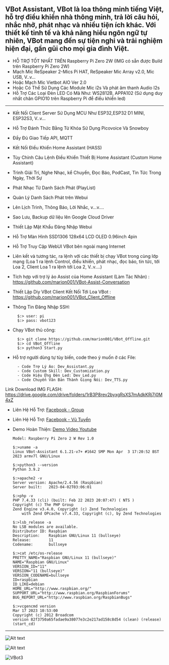 VBot Assistant, VBot là loa thông minh tiếng Việt, hỗ trợ điều khiển nhà thông minh, trả lời câu hỏi, nhắc nhở, phát nhạc và nhiều tiện ích khác. Với thiết kế tinh tế và khả năng hiểu ngôn ngữ tự nhiên, VBot mang đến sự tiện nghi và trải nghiệm hiện đại, gần gũi cho mọi gia đình Việt.
------------------------------------------------
- HỖ TRỢ TỐT NHẤT TRÊN Raspberry Pi Zero 2W (IMG có sẵn được Build trên Raspberry Pi Zero 2W)
- Mạch Mic ReSpeaker 2-Mics Pi HAT, ReSpeaker Mic Array v2.0, Mic USB, V..v...
- Hoặc Mạch Mic Vietbot AIO Ver 2.0
- Hoặc Có Thể Sử Dụng Các Module Mic i2s Và phát âm thanh Audio I2s
- Hỗ Trợ Các Loại Đèn LED Có Mã Như: WS2812B, APPA102 (Sử dụng duy nhất chân GPIO10 trên Raspberry Pi để điều khiển led)
- --------------------------------
- Kết Nối Client Server Sử Dụng MCU Như ESP32,ESP32 D1 MINI, ESP32S3, V..v...
- Hỗ Trợ Đánh Thức Bằng Từ Khóa Sử Dụng Picovoice Và Snowboy
- Đầy Đủ Giao Tiếp API, MQTT
- Kết Nối Điều Khiển Home Assistant (HASS)
- Tùy Chỉnh Câu Lệnh Điều Khiển Thiết Bị Home Assistant (Custom Home Assistant)
- Trình Giải Trí, Nghe Nhạc, kể Chuyển, Đọc Báo, PodCast, Tin Tức Trong Ngày, Thời Sự
- Phát Nhạc Từ Danh Sách Phát (PlayList)
- Quản Lý Danh Sách Phát trên Webui
- Lên Lịch Trình, Thông Báo, Lời Nhắc, v...v....
- Sao Lưu, Backup dữ liệu lên Google Cloud Driver
- Thiết Lập Mật Khẩu Đăng Nhập Webui
- Hỗ Trợ Màn Hình SSD1306 128x64 LCD OLED 0.96inch 4pin
- Hỗ Trợ Truy Cập WebUI VBot bên ngoài mạng Internet
- Liên kết và tương tác, ra lệnh với các thiết bị chạy VBot trong cùng lớp mạng (Loa 1 ra lệnh Control, điều khiển, phát nhạc, đọc báo, tin tức, tới Loa 2, Client Loa 1 ra lệnh tới Loa 2, V..v....)
- Tích hợp với trợ lý ảo Assist của Home Assistant (Làm Tác Nhân)
      : https://github.com/marion001/VBot-Assist-Conversation

- Thiết Lập Diy VBot Client Kết Nối Tới Loa VBot
      : https://github.com/marion001/VBot_Client_Offline

- Thông Tin Đăng Nhập SSH:

        $:> user: pi
        $:> pass: vbot123
  
- Chạy VBot thủ công:

        $:> git clone https://github.com/marion001/VBot_Offline.git
        $:> cd VBot_Offline
        $:> python3 Start.py

- Hỗ trợ người dùng tự tùy biến, code theo ý muốn ở các File:

        - Code Trợ Lý Ảo: Dev_Assistant.py
        - Code Custom Skill: Dev_Customization.py
        - Code Hiệu Ứng Đèn Led: Dev_Led.py
        - Code Chuyển Văn Bản Thành Giọng Nói: Dev_TTS.py


Link Download IMG FLASH: https://drive.google.com/drive/folders/1rB3P8rev2byxgRsXS7mAdkKRj7j0M4xZ

- Liên Hệ Hỗ Trợ: [Facebook - Group](https://www.facebook.com/groups/1148385343358824)
- Liên Hệ Hỗ Trợ: [Facebook - Vũ Tuyển](https://www.facebook.com/TWFyaW9uMDAx)
- Demo Hoàn Thiện: [Demo Video Youtube](https://youtu.be/D84jqz-Trss?si=fv9vIWn-RtkAjByl)

      Model: Raspberry Pi Zero 2 W Rev 1.0

      $:>uname -a
      Linux VBot-Assistant 6.1.21-v7+ #1642 SMP Mon Apr  3 17:20:52 BST 2023 armv7l GNU/Linux

      $:>python3 --version
      Python 3.9.2

      $:>apache2 -v
      Server version: Apache/2.4.56 (Raspbian)
      Server built:   2023-04-02T03:06:01

      $:>php -v
      PHP 7.4.33 (cli) (built: Feb 22 2023 20:07:47) ( NTS )
      Copyright (c) The PHP Group
      Zend Engine v3.4.0, Copyright (c) Zend Technologies
          with Zend OPcache v7.4.33, Copyright (c), by Zend Technologies

      $:>lsb_release -a
      No LSB modules are available.
      Distributor ID: Raspbian
      Description:    Raspbian GNU/Linux 11 (bullseye)
      Release:        11
      Codename:       bullseye

      $:>cat /etc/os-release
      PRETTY_NAME="Raspbian GNU/Linux 11 (bullseye)"
      NAME="Raspbian GNU/Linux"
      VERSION_ID="11"
      VERSION="11 (bullseye)"
      VERSION_CODENAME=bullseye
      ID=raspbian
      ID_LIKE=debian
      HOME_URL="http://www.raspbian.org/"
      SUPPORT_URL="http://www.raspbian.org/RaspbianForums"
      BUG_REPORT_URL="http://www.raspbian.org/RaspbianBugs"

      $:>vcgencmd version
      Mar 17 2023 10:53:00
      Copyright (c) 2012 Broadcom
      version 82f3750a65fadae9a38077e3c2e217ad158c8d54 (clean) (release) (start_cd)

<hr/>

![Alt text](https://github.com/user-attachments/assets/05b0eafa-6b73-42b9-ae65-e3e114faec01) 

![Alt text](https://github.com/user-attachments/assets/cd10cef1-de0e-42fc-ac41-42d8548b1da4)

![VBot3](https://github.com/user-attachments/assets/8d0c145f-20f8-4aaf-a0e4-1a40f5dc6097)
